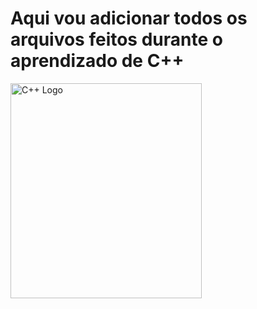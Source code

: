 # Aqui vou adicionar todos os arquivos feitos durante o aprendizado de C++


<img src="https://raw.githubusercontent.com/isocpp/logos/master/cpp_logo.png" alt="C++ Logo" width="306" height="344" />
